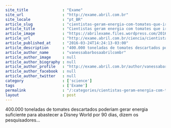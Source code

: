 ```yaml
---
site_title               : "Exame"
site_url                 : "http://exame.abril.com.br"
site_locale              : "pt_BR"
article_slug             : "cientistas-geram-energia-com-tomates-que-iriam-para-o-lixo"
article_title            : "Cientistas geram energia com tomates que iriam para o lixo"
article_image            : "https://abrilexame.files.wordpress.com/2016/09/size_960_16_9_tomate-lixo.jpg?quality=70&strip=all&w=960"
article_url              : "http://exame.abril.com.br/ciencia/cientistas-geram-energia-com-tomates-que-iriam-para-o-lixo/"
article_published_at     : "2016-03-24T14:24:13-03:00"
article_description      : "400.000 toneladas de tomates descartados poderiam gerar energia suficiente para abastecer a Disney World por 90 dias, dizem os pesquisadores..."
article_author_name      : "vanessabarbosaabrilcombr"
article_author_image     : null
article_author_biography : null
article_author_profile   : "http://exame.abril.com.br/author/vanessabarbosaabrilcombr/"
article_author_facebook  : null
article_author_twitter   : null
category                 : ['science']
tags                     : ['Exame']
permalink                : "/:categories/cientistas-geram-energia-com-tomates-que-iriam-para-o-lixo/"
layout                   : post
---
```


400.000 toneladas de tomates descartados poderiam gerar energia suficiente para abastecer a Disney World por 90 dias, dizem os pesquisadores...
